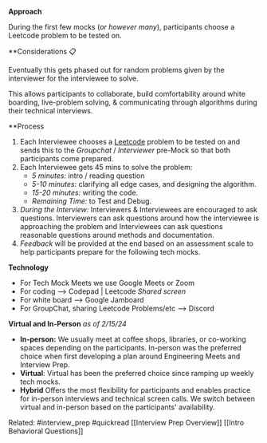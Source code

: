 **Approach**

During the first few mocks (*or however many*), participants choose a Leetcode problem to be tested on.  

**Considerations 📋

Eventually this gets phased out for random problems given by the interviewer for the interviewee to solve. 

This allows participants to collaborate, build comfortability around white boarding, live-problem solving, & communicating through algorithms during their technical interviews.


**Process

 1. Each Interviewee chooses a [Leetcode](https://leetcode.com/problemset/) problem to be tested on and sends this to the *Groupchat* / *Interviewer* pre-Mock so that both participants come prepared. 
 2. Each Interviewee gets 45 mins to solve the problem: 
	  + *5 minutes:* intro / reading question
	  + *5-10 minutes:* clarifying all edge cases, and designing the algorithm.  
	  + *15-20 minutes:* writing the code.
	  + *Remaining Time:* to Test and Debug. 
 3. *During the Interview:* Interviewers & Interviewees are encouraged to ask questions. Interviewers can ask questions around how the interviewee is approaching the problem and Interviewees can ask questions reasonable questions around methods and documentation.
 4. *Feedback* will be provided at the end based on an assessment scale to help participants prepare for the following tech mocks.
 
**Technology**
+ For Tech Mock Meets we use Google Meets or Zoom
+ For coding --> Codepad | Leetcode *Shared screen*
+ For white board --> Google Jamboard
+ For GroupChat, sharing Leetcode Problems/etc --> Discord

**Virtual and In-Person** *as of 2/15/24*
+ **In-person:** We usually meet at coffee shops, libraries, or co-working spaces depending on the participants. In-person was the preferred choice when first developing a plan around Engineering Meets and Interview Prep.
+ **Virtual**: Virtual has been the preferred choice since ramping up weekly tech mocks.
+ **Hybrid** Offers the most flexibility for participants and enables practice for in-person interviews and technical screen calls. We switch between virtual and in-person based on the participants' availability.






Related: #interview_prep #quickread [[Interview Prep Overview]] [[Intro Behavioral Questions]]